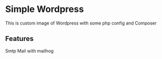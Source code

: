 # Simple Wordpress

This is custom image of Wordpress with some php config and Composer

## Features

Smtp Mail with mailhog
